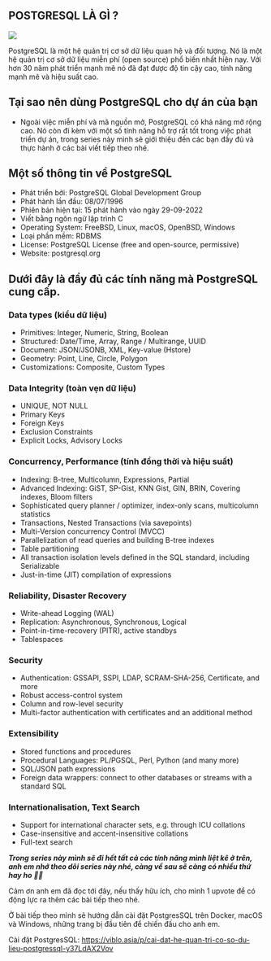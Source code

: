 ## POSTGRESQL LÀ GÌ ?
![](https://images.viblo.asia/c72fe9af-02c2-4946-9178-2c17820cda3d.jpg)


PostgreSQL là một hệ quản trị cơ sở dữ liệu quan hệ và đối tượng. Nó là một hệ quản trị cơ sở dữ liệu miễn phí (open source) phổ biến nhất hiện nay. Với hơn 30 năm phát triển mạnh mẽ nó đã đạt được độ tin cậy cao, tính năng mạnh mẽ và hiệu suất cao.

## Tại sao nên dùng PostgreSQL cho dự án của bạn
*  Ngoài việc miễn phí và mã nguồn mở, PostgreSQL có khả năng mở rộng cao. Nó còn đi kèm với một số tính năng hỗ trợ rất tốt trong việc phát triển dự án, trong series này mình sẽ giới thiệu đến các bạn đầy đủ và thực hành ở các bài viết tiếp theo nhé.

## Một số thông tin về PostgreSQL

* Phát triển bởi: PostgreSQL Global Development Group
* Phát hành lần đầu: 08/07/1996
* Phiên bản hiện tại: 15 phát hành vào ngày 29-09-2022
* Viết bằng ngôn ngữ lập trình C
* Operating System: FreeBSD, Linux, macOS, OpenBSD, Windows
* Loại phần mềm: RDBMS
* License: PostgreSQL License (free and open-source, permissive)
* Website: postgresql.org

## Dưới đây là đẩy đủ các tính năng mà PostgreSQL cung cấp.
### Data types (kiểu dữ liệu)

* Primitives: Integer, Numeric, String, Boolean
* Structured: Date/Time, Array, Range / Multirange, UUID
* Document: JSON/JSONB, XML, Key-value (Hstore)
* Geometry: Point, Line, Circle, Polygon
* Customizations: Composite, Custom Types
### Data Integrity (toàn vẹn dữ liệu)
* UNIQUE, NOT NULL
* Primary Keys
* Foreign Keys
* Exclusion Constraints
* Explicit Locks, Advisory Locks
### Concurrency, Performance (tính đồng thời và hiệu suất)
* Indexing: B-tree, Multicolumn, Expressions, Partial
* Advanced Indexing: GiST, SP-Gist, KNN Gist, GIN, BRIN, Covering indexes, Bloom filters
* Sophisticated query planner / optimizer, index-only scans, multicolumn statistics
* Transactions, Nested Transactions (via savepoints)
* Multi-Version concurrency Control (MVCC)
* Parallelization of read queries and building B-tree indexes
* Table partitioning
* All transaction isolation levels defined in the SQL standard, including Serializable
* Just-in-time (JIT) compilation of expressions
### Reliability, Disaster Recovery
* Write-ahead Logging (WAL)
* Replication: Asynchronous, Synchronous, Logical
* Point-in-time-recovery (PITR), active standbys
* Tablespaces
### Security
* Authentication: GSSAPI, SSPI, LDAP, SCRAM-SHA-256, Certificate, and more
* Robust access-control system
* Column and row-level security
* Multi-factor authentication with certificates and an additional method
### Extensibility
* Stored functions and procedures
* Procedural Languages: PL/PGSQL, Perl, Python (and many more)
* SQL/JSON path expressions
* Foreign data wrappers: connect to other databases or streams with a standard SQL 
### Internationalisation, Text Search
* Support for international character sets, e.g. through ICU collations
* Case-insensitive and accent-insensitive collations
* Full-text search

***Trong series này mình sẽ đi hết tất cả các tính năng mình liệt kê ở trên, anh em nhớ theo dõi series này nhé, càng về sau sẽ càng có nhiều thứ hay ho 🫣🤗***

Cảm ơn anh em đã đọc tới đây, nếu thấy hữu ích, cho mình 1 upvote để có động lực ra thêm các bài tiếp theo nhé.

Ở bài tiếp theo mình sẽ hướng dẫn cài đặt PostgresSQL trên Docker, macOS và Windows, những trang bị đầu tiên để chiến đấu cho anh em.

Cài đặt PostgresSQL: https://viblo.asia/p/cai-dat-he-quan-tri-co-so-du-lieu-postgressql-y37LdAX2Vov